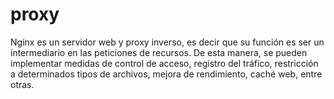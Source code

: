 # proxy
Nginx es un servidor web y proxy inverso, es decir que su función es ser un intermediario en las peticiones de recursos. De esta manera, se pueden implementar medidas de control de acceso, registro del tráfico, restricción a determinados tipos de archivos, mejora de rendimiento, caché web, entre otras.
